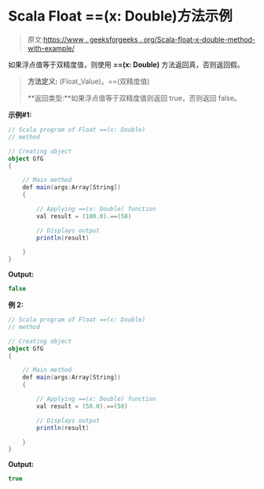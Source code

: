 # Scala Float ==(x: Double)方法示例

> 原文:[https://www . geeksforgeeks . org/Scala-float-x-double-method-with-example/](https://www.geeksforgeeks.org/scala-float-x-double-method-with-example/)

如果浮点值等于双精度值，则使用 **==(x: Double)** 方法返回真，否则返回假。

> **方法定义:** (Float_Value)。==(双精度值)
> 
> **返回类型:**如果浮点值等于双精度值则返回 true，否则返回 false。

**示例#1:**

```scala
// Scala program of Float ==(x: Double)
// method

// Creating object
object GfG
{ 

    // Main method
    def main(args:Array[String])
    {

        // Applying ==(x: Double) function
        val result = (100.0).==(50)

        // Displays output
        println(result)

    }
} 
```

**Output:**

```scala
false

```

**例 2:**

```scala
// Scala program of Float ==(x: Double)
// method

// Creating object
object GfG
{ 

    // Main method
    def main(args:Array[String])
    {

        // Applying ==(x: Double) function
        val result = (50.0).==(50)

        // Displays output
        println(result)

    }
} 
```

**Output:**

```scala
true

```